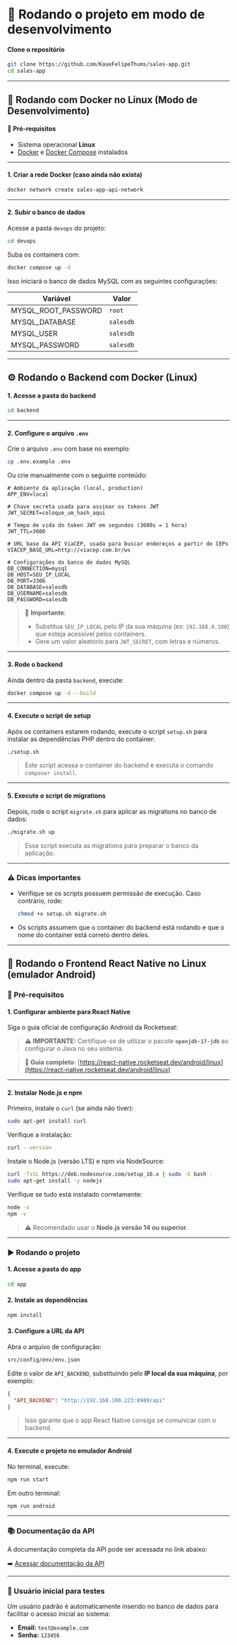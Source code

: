 # 🚀 Rodando o projeto em modo de desenvolvimento

#### Clone o repositório

```bash
git clone https://github.com/KaueFelipeThums/sales-app.git
cd sales-app
```

---

## 🐧 Rodando com Docker no Linux (Modo de Desenvolvimento)

#### 📌 Pré-requisitos

* Sistema operacional **Linux**
* [Docker](https://docs.docker.com/get-docker/) e [Docker Compose](https://docs.docker.com/compose/install/) instalados

---

#### 1. Criar a rede Docker (caso ainda não exista)

```bash
docker network create sales-app-api-network
```

---

#### 2. Subir o banco de dados

Acesse a pasta `devops` do projeto:

```bash
cd devops
```

Suba os containers com:

```bash
docker compose up -d
```

Isso iniciará o banco de dados MySQL com as seguintes configurações:

| Variável              | Valor     |
| --------------------- | --------- |
| MYSQL\_ROOT\_PASSWORD | `root`    |
| MYSQL\_DATABASE       | `salesdb` |
| MYSQL\_USER           | `salesdb` |
| MYSQL\_PASSWORD       | `salesdb` |


---

## ⚙️ Rodando o Backend com Docker (Linux)

#### 1. Acesse a pasta do backend

```bash
cd backend
```

---

#### 2. Configure o arquivo `.env`

Crie o arquivo `.env` com base no exemplo:

```bash
cp .env.example .env
```

Ou crie manualmente com o seguinte conteúdo:

```env
# Ambiente da aplicação (local, production)
APP_ENV=local

# Chave secreta usada para assinar os tokens JWT
JWT_SECRET=coloque_um_hash_aqui

# Tempo de vida do token JWT em segundos (3600s = 1 hora)
JWT_TTL=3600

# URL base da API ViaCEP, usada para buscar endereços a partir de CEPs
VIACEP_BASE_URL=http://viacep.com.br/ws

# Configurações do banco de dados MySQL
DB_CONNECTION=mysql
DB_HOST=SEU_IP_LOCAL
DB_PORT=3306
DB_DATABASE=salesdb
DB_USERNAME=salesdb
DB_PASSWORD=salesdb
```

> 📝 **Importante**:
>
> * Substitua `SEU_IP_LOCAL` pelo IP da sua máquina (ex: `192.168.0.100`) que esteja acessível pelos containers.
> * Gere um valor aleatório para `JWT_SECRET`, com letras e números.

---

#### 3. Rode o backend

Ainda dentro da pasta `backend`, execute:

```bash
docker compose up -d --build
```
---

#### 4. Execute o script de setup

Após os containers estarem rodando, execute o script `setup.sh` para instalar as dependências PHP dentro do container:

```bash
./setup.sh
```

> Este script acessa o container do backend e executa o comando `composer install`.

---

#### 5. Execute o script de migrations

Depois, rode o script `migrate.sh` para aplicar as migrations no banco de dados:

```bash
./migrate.sh up
```

> Esse script executa as migrations para preparar o banco da aplicação.

---

### ⚠️ Dicas importantes

* Verifique se os scripts possuem permissão de execução. Caso contrário, rode:

  ```bash
  chmod +x setup.sh migrate.sh
  ```

* Os scripts assumem que o container do backend está rodando e que o nome do container está correto dentro deles.

---

## 📱 Rodando o Frontend React Native no Linux (emulador Android)

### 🧩 Pré-requisitos

#### 1. Configurar ambiente para React Native

Siga o guia oficial de configuração Android da Rocketseat:

> **⚠️ IMPORTANTE:**
> Certifique-se de utilizar o pacote **`openjdk-17-jdk`** ao configurar o Java no seu sistema.

> **🔗 Guia completo:**
> [https://react-native.rocketseat.dev/android/linux](https://react-native.rocketseat.dev/android/linux)

---

#### 2. Instalar Node.js e npm

Primeiro, instale o `curl` (se ainda não tiver):

```bash
sudo apt-get install curl
```

Verifique a instalação:

```bash
curl --version
```

Instale o Node.js (versão LTS) e npm via NodeSource:

```bash
curl -fsSL https://deb.nodesource.com/setup_16.x | sudo -E bash -
sudo apt-get install -y nodejs
```

Verifique se tudo está instalado corretamente:

```bash
node -v
npm -v
```

> ⚠️ Recomendado usar o **Node.js versão 14 ou superior**.

---

### ▶️ Rodando o projeto

#### 1. Acesse a pasta do app

```bash
cd app
```

#### 2. Instale as dependências

```bash
npm install
```

#### 3. Configure a URL da API

Abra o arquivo de configuração:

```bash
src/config/env/env.json
```

Edite o valor de `API_BACKEND`, substituindo pelo **IP local da sua máquina**, por exemplo:

```json
{
  "API_BACKEND": "http://192.168.100.223:8989/api"
}
```

> Isso garante que o app React Native consiga se comunicar com o backend.

---

#### 4. Execute o projeto no emulador Android

No terminal, execute:

```bash
npm run start
```

Em outro terminal:

```bash
npm run android
```

---

### 📚 Documentação da API

A documentação completa da API pode ser acessada no link abaixo:

➡️ [Acessar documentação da API](/docs/api-documentation.md)

---

### 👤 Usuário inicial para testes

Um usuário padrão é automaticamente inserido no banco de dados para facilitar o acesso inicial ao sistema:

* **Email:** `test@example.com`
* **Senha:** `123456`
